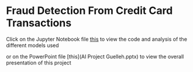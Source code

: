 # Fraud Detection From Credit Card Transactions

Click on the Jupyter Notebook file [this](AI%20Project%20Guelleh.ipynb) to view the code and analysis of the different models used

or on the PowerPoint file [this](AI Project Guelleh.pptx) to view the overall presentation of this project
